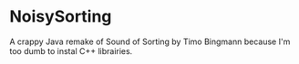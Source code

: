 # NoisySorting
A crappy Java remake of Sound of Sorting by Timo Bingmann because I'm too dumb to instal C++ librairies.
